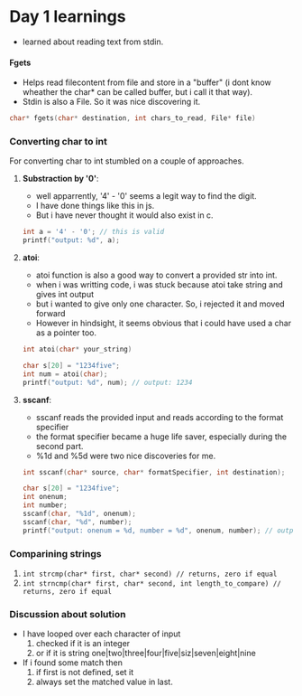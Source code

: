 # Day 1 learnings
- learned about reading text from stdin.

#### Fgets
- Helps read filecontent from file and store in a "buffer" (i dont know wheather the char* can be called buffer, but i call it that way).
- Stdin is also a File. So it was nice discovering it.

```c
char* fgets(char* destination, int chars_to_read, File* file) 
```

### Converting char to int
For converting char to int stumbled on a couple of approaches.

1. **Substraction by '0'**:
    - well apparrently, '4' - '0' seems a legit way to find the digit. 
    - I have done things like this in js. 
    - But i have never thought it would also exist in c.
    ```c
    int a = '4' - '0'; // this is valid
    printf("output: %d", a);
    ```

2. **atoi**:
    - atoi function is also a good way to convert a provided str into int.
    - when i was writting code, i was stuck because atoi take string and gives int output
    - but i wanted to give only one character. So, i rejected it and moved forward
    - However in hindsight, it seems obvious that i could have used a char as a pointer too.
    ```c
    int atoi(char* your_string)

    char s[20] = "1234five";
    int num = atoi(char);
    printf("output: %d", num); // output: 1234
    ```

3. **sscanf**:
    - sscanf reads the provided input and reads according to the format specifier
    - the format specifier became a huge life saver, especially during the second part.
    - %1d and %5d were two nice discoveries for me.
    ```c
    int sscanf(char* source, char* formatSpecifier, int destination);

    char s[20] = "1234five";
    int onenum;
    int number;
    sscanf(char, "%1d", onenum);
    sscanf(char, "%d", number);
    printf("output: onenum = %d, number = %d", onenum, number); // output: onenum = 1, number = 1234
    ```

### Comparining strings
1. `int strcmp(char* first, char* second) // returns, zero if equal`
1. `int strncmp(char* first, char* second, int length_to_compare) // returns, zero if equal`

### Discussion about solution
- I have looped over each character of input
    1. checked if it is an integer
    2. or if it is string one|two|three|four|five|siz|seven|eight|nine
- If i found some match then
    1. if first is not defined, set it
    2. always set the matched value in last.
